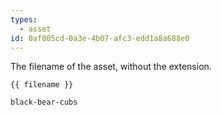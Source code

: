 ```yaml
---
types:
  - asset
id: 0af805cd-0a3e-4b07-afc3-edd1a8a688e0
---
```

The filename of the asset, without the extension.

```
{{ filename }}
```

``` .language-output
black-bear-cubs
```
